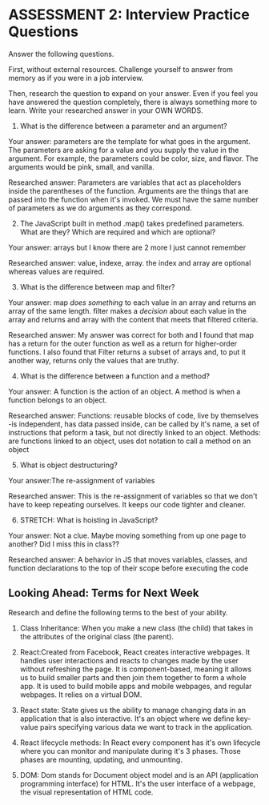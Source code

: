 # ASSESSMENT 2: Interview Practice Questions

Answer the following questions.

First, without external resources. Challenge yourself to answer from memory as if you were in a job interview.

Then, research the question to expand on your answer. Even if you feel you have answered the question completely, there is always something more to learn. Write your researched answer in your OWN WORDS.

1. What is the difference between a parameter and an argument?

  Your answer: parameters are the template for what goes in the argument. The parameters are asking for a value and you supply the value in the argument. For example, the parameters could be color, size, and flavor. The arguments would be pink, small, and vanilla.

  Researched answer: Parameters are variables that act as placeholders inside the parentheses of the function. Arguments are the things that are passed into the function when it's invoked. We must have the same number of parameters as we do arguments as they correspond.



2. The JavaScript built in method .map() takes predefined parameters. What are they? Which are required and which are optional?

  Your answer: arrays but I know there are 2 more I just cannot remember

  Researched answer: value, indexe, array. the index and array are optional whereas values are required.



3. What is the difference between map and filter?

  Your answer: map *does something* to each value in an array and returns an array of the same length. filter makes a *decision* about each value in the array and returns and array with the content that meets that filtered criteria.

  Researched answer: My answer was correct for both and I found that map has a return for the outer function as well as a return for higher-order functions. I also found that Filter returns a subset of arrays and, to put it another way, returns only the values that are truthy.



4. What is the difference between a function and a method?

  Your answer: A function is the action of an object. A method is when a function belongs to an object.

  Researched answer: Functions: reusable blocks of code, live by themselves -is independent, has data passed inside, can be called by it's name, a set of instructions that peform a task, but not directly linked to an object. Methods: are functions linked to an object, uses dot notation to call a method on an object



5. What is object destructuring?

  Your answer:The re-assignment of variables

  Researched answer: This is the re-assignment of variables so that we don't have to keep repeating ourselves. It keeps our code tighter and cleaner.



6. STRETCH: What is hoisting in JavaScript?

  Your answer: Not a clue. Maybe moving something from up one page to another? Did I miss this in class??

  Researched answer: A behavior in JS that moves variables, classes, and function declarations to the top of their scope before executing the code



## Looking Ahead: Terms for Next Week

Research and define the following terms to the best of your ability.

1. Class Inheritance: When you make a new class (the child) that takes in the attributes of the original class (the parent).

2. React:Created from Facebook, React creates interactive webpages. It handles user interactions and reacts to changes made by the user without refreshing the page. It is component-based, meaning it allows us to build smaller parts and then join them together to form a whole app. It is used to build mobile apps and mobile webpages, and regular webpages. It relies on a virtual DOM.

3. React state: State gives us the ability to manage changing data in an application that is also interactive. It's an object where we define key-value pairs specifying various data we want to track in the application.

4. React lifecycle methods: In React every component has it's own lifecycle where you can monitor and manipulate during it's 3 phases. Those phases are mounting, updating, and unmounting.

5. DOM: Dom stands for Document object model and is an API (application programming interface) for HTML. It's the user interface of a webpage, the visual representation of HTML code.





